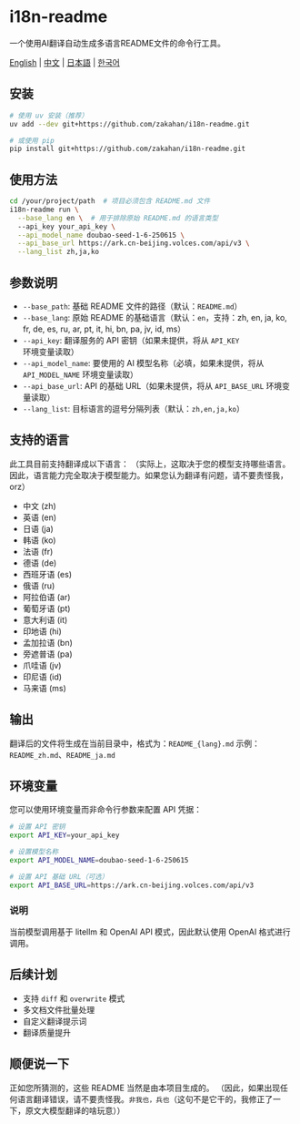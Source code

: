 # i18n-readme
一个使用AI翻译自动生成多语言README文件的命令行工具。

[English](README.md) | [中文](README_zh.md) | [日本語](README_ja.md) | [한국어](README_ko.md)

## 安装
```bash
# 使用 uv 安装（推荐）
uv add --dev git+https://github.com/zakahan/i18n-readme.git

# 或使用 pip
pip install git+https://github.com/zakahan/i18n-readme.git
```

## 使用方法
```bash
cd /your/project/path  # 项目必须包含 README.md 文件
i18n-readme run \
  --base_lang en \  # 用于排除原始 README.md 的语言类型
  --api_key your_api_key \
  --api_model_name doubao-seed-1-6-250615 \
  --api_base_url https://ark.cn-beijing.volces.com/api/v3 \
  --lang_list zh,ja,ko
```

## 参数说明
- `--base_path`: 基础 README 文件的路径（默认：`README.md`）
- `--base_lang`: 原始 README 的基础语言（默认：`en`，支持：zh, en, ja, ko, fr, de, es, ru, ar, pt, it, hi, bn, pa, jv, id, ms）
- `--api_key`: 翻译服务的 API 密钥（如果未提供，将从 `API_KEY` 环境变量读取）
- `--api_model_name`: 要使用的 AI 模型名称（必填，如果未提供，将从 `API_MODEL_NAME` 环境变量读取）
- `--api_base_url`: API 的基础 URL（如果未提供，将从 `API_BASE_URL` 环境变量读取）
- `--lang_list`: 目标语言的逗号分隔列表（默认：`zh,en,ja,ko`）

## 支持的语言
此工具目前支持翻译成以下语言：
（实际上，这取决于您的模型支持哪些语言。因此，语言能力完全取决于模型能力。如果您认为翻译有问题，请不要责怪我，orz）
- 中文 (zh)
- 英语 (en)
- 日语 (ja)
- 韩语 (ko)
- 法语 (fr)
- 德语 (de)
- 西班牙语 (es)
- 俄语 (ru)
- 阿拉伯语 (ar)
- 葡萄牙语 (pt)
- 意大利语 (it)
- 印地语 (hi)
- 孟加拉语 (bn)
- 旁遮普语 (pa)
- 爪哇语 (jv)
- 印尼语 (id)
- 马来语 (ms)

## 输出
翻译后的文件将生成在当前目录中，格式为：`README_{lang}.md`
示例：`README_zh.md`、`README_ja.md`

## 环境变量
您可以使用环境变量而非命令行参数来配置 API 凭据：
```bash
# 设置 API 密钥
export API_KEY=your_api_key

# 设置模型名称
export API_MODEL_NAME=doubao-seed-1-6-250615

# 设置 API 基础 URL（可选）
export API_BASE_URL=https://ark.cn-beijing.volces.com/api/v3
```

### 说明
当前模型调用基于 litellm 和 OpenAI API 模式，因此默认使用 OpenAI 格式进行调用。

## 后续计划
- 支持 `diff` 和 `overwrite` 模式
- 多文档文件批量处理
- 自定义翻译提示词
- 翻译质量提升

## 顺便说一下

正如您所猜测的，这些 README 当然是由本项目生成的。
（因此，如果出现任何语言翻译错误，请不要责怪我。`非我也，兵也`（这句不是它干的，我修正了一下，原文大模型翻译的啥玩意））